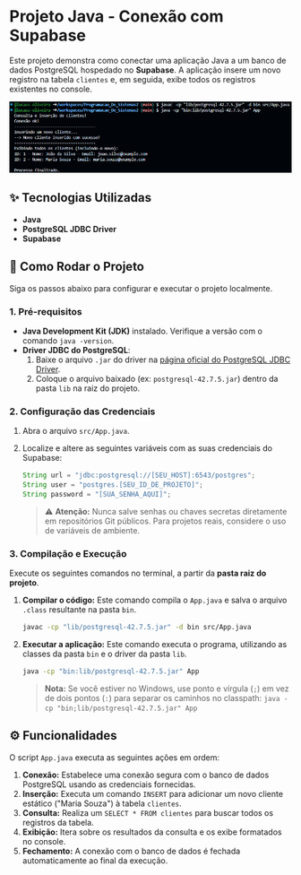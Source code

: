 # Projeto Java - Conexão com Supabase

Este projeto demonstra como conectar uma aplicação Java a um banco de dados PostgreSQL hospedado no **Supabase**. A aplicação insere um novo registro na tabela `clientes` e, em seguida, exibe todos os registros existentes no console.

![Demonstração do programa em execução](images/img1.png)

## ✨ Tecnologias Utilizadas

-   **Java**
-   **PostgreSQL JDBC Driver**
-   **Supabase**

## 🚀 Como Rodar o Projeto

Siga os passos abaixo para configurar e executar o projeto localmente.

### 1. Pré-requisitos

-   **Java Development Kit (JDK)** instalado. Verifique a versão com o comando `java -version`.
-   **Driver JDBC do PostgreSQL**:
    1.  Baixe o arquivo `.jar` do driver na [página oficial do PostgreSQL JDBC Driver](https://jdbc.postgresql.org/download/).
    2.  Coloque o arquivo baixado (ex: `postgresql-42.7.5.jar`) dentro da pasta `lib` na raiz do projeto.

### 2. Configuração das Credenciais

1.  Abra o arquivo `src/App.java`.
2.  Localize e altere as seguintes variáveis com as suas credenciais do Supabase:

    ```java
    String url = "jdbc:postgresql://[SEU_HOST]:6543/postgres";
    String user = "postgres.[SEU_ID_DE_PROJETO]";
    String password = "[SUA_SENHA_AQUI]";
    ```

    > ⚠️ **Atenção:** Nunca salve senhas ou chaves secretas diretamente em repositórios Git públicos. Para projetos reais, considere o uso de variáveis de ambiente.

### 3. Compilação e Execução

Execute os seguintes comandos no terminal, a partir da **pasta raiz do projeto**.

1.  **Compilar o código:**
    Este comando compila o `App.java` e salva o arquivo `.class` resultante na pasta `bin`.

    ```bash
    javac -cp "lib/postgresql-42.7.5.jar" -d bin src/App.java
    ```

2.  **Executar a aplicação:**
    Este comando executa o programa, utilizando as classes da pasta `bin` e o driver da pasta `lib`.

    ```bash
    java -cp "bin:lib/postgresql-42.7.5.jar" App
    ```
    > **Nota:** Se você estiver no Windows, use ponto e vírgula (`;`) em vez de dois pontos (`:`) para separar os caminhos no classpath: `java -cp "bin;lib/postgresql-42.7.5.jar" App`

## ⚙️ Funcionalidades

O script `App.java` executa as seguintes ações em ordem:
1.  **Conexão:** Estabelece uma conexão segura com o banco de dados PostgreSQL usando as credenciais fornecidas.
2.  **Inserção:** Executa um comando `INSERT` para adicionar um novo cliente estático ("Maria Souza") à tabela `clientes`.
3.  **Consulta:** Realiza um `SELECT * FROM clientes` para buscar todos os registros da tabela.
4.  **Exibição:** Itera sobre os resultados da consulta e os exibe formatados no console.
5.  **Fechamento:** A conexão com o banco de dados é fechada automaticamente ao final da execução.